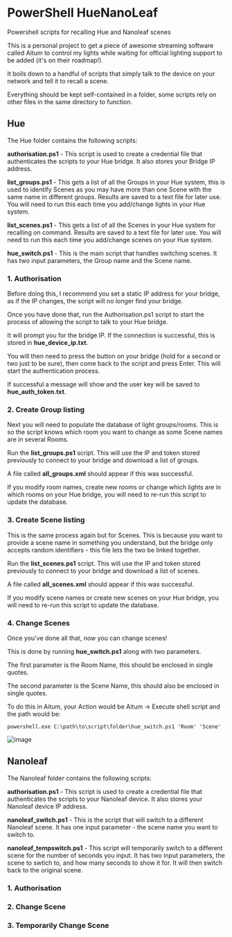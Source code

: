 # PowerShell HueNanoLeaf
Powershell scripts for recalling Hue and Nanoleaf scenes

This is a personal project to get a piece of awesome streaming software called Aitum to control my lights while waiting for official lighting support to be added (it's on their roadmap!).

It boils down to a handful of scripts that simply talk to the device on your network and tell it to recall a scene.

Everything should be kept self-contained in a folder, some scripts rely on other files in the same directory to function.

## Hue
The Hue folder contains the following scripts:

**authorisation.ps1** - This script is used to create a credential file that authenticates the scripts to your Hue bridge. It also stores your Bridge IP address.

**list_groups.ps1** - This gets a list of all the Groups in your Hue system, this is used to identify Scenes as you may have more than one Scene with the same name in different groups. Results are saved to a text file for later use. You will need to run this each time you add/change lights in your Hue system.

**list_scenes.ps1** - This gets a list of all the Scenes in your Hue system for recalling on command. Results are saved to a text file for later use. You will need to run this each time you add/change scenes on your Hue system.

**hue_switch.ps1** - This is the main script that handles switching scenes. It has two input parameters, the Group name and the Scene name.

### 1. Authorisation
Before doing this, I recommend you set a static IP address for your bridge, as if the IP changes, the script will no longer find your bridge. 

Once you have done that, run the Authorisation.ps1 script to start the process of allowing the script to talk to your Hue bridge.

It will prompt you for the bridge IP. If the connection is successful, this is stored in **hue_device_ip.txt**. 

You will then need to press the button on your bridge (hold for a second or two just to be sure), then come back to the script and press Enter. This will start the authentication process. 

If successful a message will show and the user key will be saved to **hue_auth_token.txt**.

### 2. Create Group listing
Next you will need to populate the database of light groups/rooms. This is so the script knows which room you want to change as some Scene names are in several Rooms.

Run the **list_groups.ps1** script. This will use the IP and token stored previously to connect to your bridge and download a list of groups.

A file called **all_groups.xml** should appear if this was successful.

If you modify room names, create new rooms or change which lights are in which rooms on your Hue bridge, you will need to re-run this script to update the database.

### 3. Create Scene listing
This is the same process again but for Scenes. This is because you want to provide a scene name in something you understand, but the bridge only accepts random identifiers - this file lets the two be linked together.

Run the **list_scenes.ps1** script. This will use the IP and token stored previously to connect to your bridge and download a list of scenes.

A file called **all_scenes.xml** should appear if this was successful.

If you modify scene names or create new scenes on your Hue bridge, you will need to re-run this script to update the database.

### 4. Change Scenes
Once you've done all that, now you can change scenes! 

This is done by running **hue_switch.ps1** along with two parameters.

The first parameter is the Room Name, this should be enclosed in single quotes.

The second parameter is the Scene Name, this should also be enclosed in single quotes.

To do this in Aitum, your Action would be Aitum -> Execute shell script and the path would be:

```powershell.exe C:\path\to\script\folder\hue_switch.ps1 'Room' 'Scene'```

![image](https://user-images.githubusercontent.com/35155214/182033521-95d6c8fb-ff10-4238-a741-432c54b1620a.png)


## Nanoleaf
The Nanoleaf folder contains the following scripts:

**authorisation.ps1** - This script is used to create a credential file that authenticates the scripts to your Nanoleaf device. It also stores your Nanoleaf device IP address.

**nanoleaf_switch.ps1** - This is the script that will switch to a different Nanoleaf scene. It has one input parameter - the scene name you want to switch to.

**nanoleaf_tempswitch.ps1** - This script will temporarily switch to a different scene for the number of seconds you input. It has two input parameters, the scene to swtich to, and how many seconds to show it for. It will then switch back to the original scene.

### 1. Authorisation

### 2. Change Scene

### 3. Temporarily Change Scene
